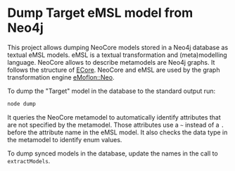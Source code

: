 # Dump Target eMSL model from Neo4j
This project allows dumping NeoCore models stored in a Neo4j database as textual eMSL models.
eMSL is a textual transformation and (meta)modelling language.
NeoCore allows to describe metamodels are Neo4j graphs. 
It follows the structure of [ECore](https://eclipse.dev/modeling/emf/).
NeoCore and eMSL are used by the graph transformation engine [eMoflon::Neo](https://github.com/eMoflon/emoflon-neo).

To dump the "Target" model in the database to the standard output run:

```sh
node dump
```

It queries the NeoCore metamodel to automatically identify attributes that are not specified by the metamodel.
Those attributes use a `~` instead of a `.` before the attribute name in the eMSL model.
It also checks the data type in the metamodel to identify enum values.

To dump synced models in the database, update the names in the call to `extractModels`.
